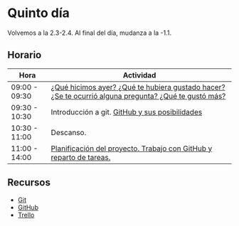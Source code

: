 # Quinto día

Volvemos a la 2.3-2.4. Al final del día, mudanza a la -1.1.

## Horario

| Hora          | Actividad                                                                |
| ------------- | -------------------------------------------------------------------------|
| 09:00 - 09:30 | [¿Qué hicimos ayer? ¿Qué te hubiera gustado hacer? ¿Se te ocurrió alguna pregunta? ¿Qué te gustó más?](../fichas/dia-2/repaso.md) |
| 09:30 - 10:30 | Introducción a git. [GitHub y sus posibilidades](../fichas/dia-2/repaso.md)|
| 10:30 - 11:00 | Descanso. |
| 11:00 - 14:00 | [Planificación del proyecto. Trabajo con GitHub y reparto de tareas.](../fichas/dia-5/planificacion.md) |


## Recursos

- [Git](https://git-scm.com/doc)
- [GitHub](https://github.com/features#documentation)
- [Trello](https://trello.com)

